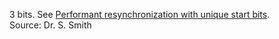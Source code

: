 3 bits. See [Performant resynchronization with unique start bits](https://trustoverip.github.io/tswg-cesr-specification/#performant-resynchronization-with-unique-start-bits).  
Source: Dr. S. Smith